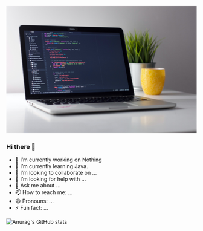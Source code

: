 ![Java Programming](https://github.com/PeaceSeed/PeaceSeed/blob/main/clement-helardot-95YRwf6CNw8-unsplash.jpg)

### Hi there 👋



- 🔭 I’m currently working on Nothing
- 🌱 I’m currently learning Java.
- 👯 I’m looking to collaborate on ...
- 🤔 I’m looking for help with ...
- 💬 Ask me about ...
- 📫 How to reach me: ...
- 😄 Pronouns: ...
- ⚡ Fun fact: ...

![Anurag's GitHub stats](https://github-readme-stats.vercel.app/api?username=PeaceSeed&theme=ocean_dark&show_icons=true)
